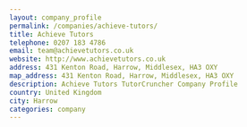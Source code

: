 ```yaml
---
layout: company_profile
permalink: /companies/achieve-tutors/
title: Achieve Tutors
telephone: 0207 183 4786 
email: team@achievetutors.co.uk
website: http://www.achievetutors.co.uk
address: 431 Kenton Road, Harrow, Middlesex, HA3 OXY
map_address: 431 Kenton Road, Harrow, Middlesex, HA3 OXY
description: Achieve Tutors TutorCruncher Company Profile
country: United Kingdom
city: Harrow
categories: company
---
```


